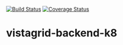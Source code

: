 [![Build Status](https://travis-ci.org/lewisemm/vistagrid-backend-k8.svg?branch=master)](https://travis-ci.org/lewisemm/vistagrid-backend-k8) [![Coverage Status](https://coveralls.io/repos/github/lewisemm/vistagrid-backend-k8/badge.svg?branch=master)](https://coveralls.io/github/lewisemm/vistagrid-backend-k8?branch=master)

# vistagrid-backend-k8